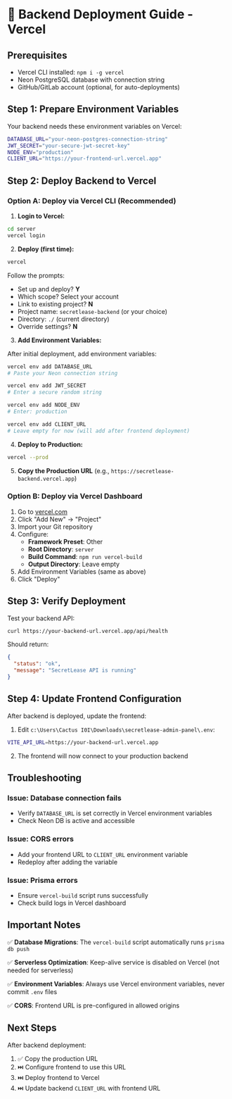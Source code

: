 # 🚀 Backend Deployment Guide - Vercel

## Prerequisites
- Vercel CLI installed: `npm i -g vercel`
- Neon PostgreSQL database with connection string
- GitHub/GitLab account (optional, for auto-deployments)

## Step 1: Prepare Environment Variables

Your backend needs these environment variables on Vercel:

```bash
DATABASE_URL="your-neon-postgres-connection-string"
JWT_SECRET="your-secure-jwt-secret-key"
NODE_ENV="production"
CLIENT_URL="https://your-frontend-url.vercel.app"
```

## Step 2: Deploy Backend to Vercel

### Option A: Deploy via Vercel CLI (Recommended)

1. **Login to Vercel:**
```bash
cd server
vercel login
```

2. **Deploy (first time):**
```bash
vercel
```

Follow the prompts:
- Set up and deploy? **Y**
- Which scope? Select your account
- Link to existing project? **N**
- Project name: `secretlease-backend` (or your choice)
- Directory: `./` (current directory)
- Override settings? **N**

3. **Add Environment Variables:**

After initial deployment, add environment variables:

```bash
vercel env add DATABASE_URL
# Paste your Neon connection string

vercel env add JWT_SECRET
# Enter a secure random string

vercel env add NODE_ENV
# Enter: production

vercel env add CLIENT_URL
# Leave empty for now (will add after frontend deployment)
```

4. **Deploy to Production:**
```bash
vercel --prod
```

5. **Copy the Production URL** (e.g., `https://secretlease-backend.vercel.app`)

### Option B: Deploy via Vercel Dashboard

1. Go to [vercel.com](https://vercel.com)
2. Click "Add New" → "Project"
3. Import your Git repository
4. Configure:
   - **Framework Preset**: Other
   - **Root Directory**: `server`
   - **Build Command**: `npm run vercel-build`
   - **Output Directory**: Leave empty
5. Add Environment Variables (same as above)
6. Click "Deploy"

## Step 3: Verify Deployment

Test your backend API:

```bash
curl https://your-backend-url.vercel.app/api/health
```

Should return:
```json
{
  "status": "ok",
  "message": "SecretLease API is running"
}
```

## Step 4: Update Frontend Configuration

After backend is deployed, update the frontend:

1. Edit `c:\Users\Cactus I0I\Downloads\secretlease-admin-panel\.env`:
```bash
VITE_API_URL=https://your-backend-url.vercel.app
```

2. The frontend will now connect to your production backend

## Troubleshooting

### Issue: Database connection fails
- Verify `DATABASE_URL` is set correctly in Vercel environment variables
- Check Neon DB is active and accessible

### Issue: CORS errors
- Add your frontend URL to `CLIENT_URL` environment variable
- Redeploy after adding the variable

### Issue: Prisma errors
- Ensure `vercel-build` script runs successfully
- Check build logs in Vercel dashboard

## Important Notes

✅ **Database Migrations**: The `vercel-build` script automatically runs `prisma db push`

✅ **Serverless Optimization**: Keep-alive service is disabled on Vercel (not needed for serverless)

✅ **Environment Variables**: Always use Vercel environment variables, never commit `.env` files

✅ **CORS**: Frontend URL is pre-configured in allowed origins

## Next Steps

After backend deployment:
1. ✅ Copy the production URL
2. ⏭️ Configure frontend to use this URL
3. ⏭️ Deploy frontend to Vercel
4. ⏭️ Update backend `CLIENT_URL` with frontend URL
